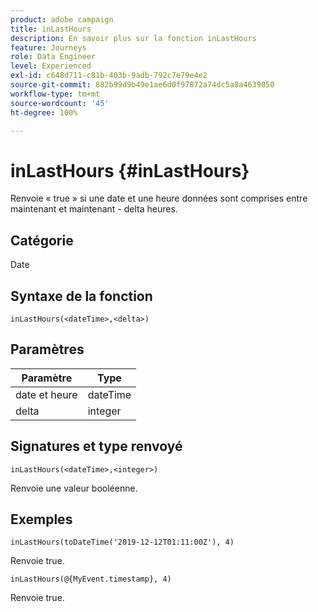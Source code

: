 ```yaml
---
product: adobe campaign
title: inLastHours
description: En savoir plus sur la fonction inLastHours
feature: Journeys
role: Data Engineer
level: Experienced
exl-id: c648d711-c81b-403b-9adb-792c7e79e4e2
source-git-commit: 882b99d9b49e1ae6d0f97872a74dc5a8a4639050
workflow-type: tm+mt
source-wordcount: '45'
ht-degree: 100%

---
```


# inLastHours {#inLastHours}

Renvoie « true » si une date et une heure données sont comprises entre maintenant et maintenant - delta heures.

## Catégorie

Date

## Syntaxe de la fonction

`inLastHours(<dateTime>,<delta>)`

## Paramètres

| Paramètre | Type |
|-----------|------------------|
| date et heure | dateTime |
| delta | integer |

## Signatures et type renvoyé

`inLastHours(<dateTime>,<integer>)`

Renvoie une valeur booléenne.

## Exemples

`inLastHours(toDateTime('2019-12-12T01:11:00Z'), 4)`

Renvoie true.

`inLastHours(@{MyEvent.timestamp}, 4)`

Renvoie true.
